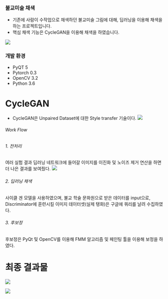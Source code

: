 
### 불교미술 채색

- 기존에 사람이 수작업으로 채색하던 불교미술 그림에 대해, 딥러닝을 이용해 채색을 하는 프로젝트입니다.
- 핵심 채색 기능은 CycleGAN을 이용해 채색을 하였습니다.

![](https://github.com/gimikk/Colorization_for_BuddistArt/blob/master/images/%EC%B1%84%EC%83%891.PNG)

### 개발 환경
- PyQT 5
- Pytorch 0.3
- OpenCV 3.2
- Python 3.6

# CycleGAN
- CycleGAN은 Unpaired Dataset에 대한 Style transfer 기술이다. 
![](https://github.com/gimikk/Colorization_for_BuddistArt/blob/master/images/CycleGAN.PNG)
###### Work Flow
###### 1.  전처리
여러 실험 결과 딥러닝 네트워크에 들어갈 이미지를 이진화 및 노이즈 제거 연산을 하면 더 나은 결과를 보여줬다.
![](https://github.com/gimikk/Colorization_for_BuddistArt/blob/master/images/%EC%B1%84%EC%83%892.PNG)
###### 2. 딥러닝 채색
사이클 겐 모델을 사용하였으며,  불교 학술 문화원으로 받은 데이터를 input으로, Discriminator에 훈련시킬 이미지 데이터셋(실제 탱화)은 구글에 쿼리를 날려 수집하였다.
###### 3.  후보정
후보정은 PyQt 및 OpenCV를 이용해 FMM 알고리즘 및 페인팅 툴을 이용해 보정을 하였다.

# 최종 결과물

![](https://github.com/gimikk/Colorization_for_BuddistArt/blob/master/images/final_res.PNG)

![](https://github.com/gimikk/Colorization_for_BuddistArt/blob/master/images/final_res2.PNG)

